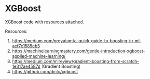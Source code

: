 # XGBoost
XGBoost code with resources attached.



Resources:
1. https://medium.com/greyatom/a-quick-guide-to-boosting-in-ml-acf7c1585cb5
2. https://machinelearningmastery.com/gentle-introduction-xgboost-applied-machine-learning/
3. https://medium.com/mlreview/gradient-boosting-from-scratch-1e317ae4587d  (Gradient Boosting)
4. https://github.com/dmlc/xgboost
